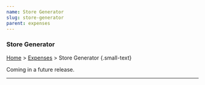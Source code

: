 ```yaml
---
name: Store Generator
slug: store-generator
parent: expenses
---
```

### Store Generator
[Home](dm-operations-center) > [Expenses](expenses-menu) > Store Generator {.small-text}

Coming in a future release.
<hr/>